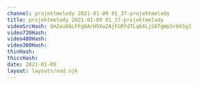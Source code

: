```yaml
---
channel: projektmelody 2021-01-09 01_37-projektmelody
title: projektmelody 2021-01-09 01_37-projektmelody
videoSrcHash: QmZeuK6LFFgDArH9Xw2AjFGRfdTLq6XLjS6TgWpSr6X3g2
video720Hash: 
video480Hash: 
video360Hash: 
thinHash: 
thiccHash: 
date: 2021-01-09
layout: layouts/vod.njk
---
```

